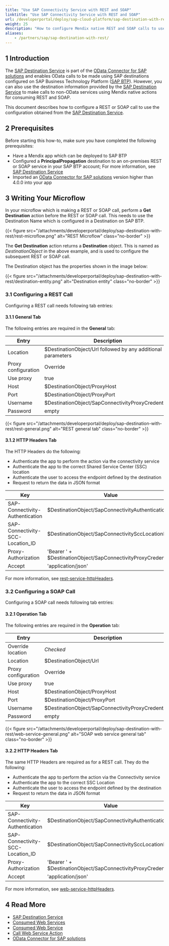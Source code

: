 ```yaml
---
title: "Use SAP Connectivity Service with REST and SOAP"
linktitle: "Use SAP Connectivity Service with REST and SOAP"
url: /developerportal/deploy/sap-cloud-platform/sap-destination-with-rest/
weight: 25
description: "How to configure Mendix native REST and SOAP calls to use the SAP Destination Service and the SAP Connectivity Service to reach on-premises services."
aliases:
    - /partners/sap/sap-destination-with-rest/
---
```


## 1 Introduction

The [SAP Destination Service](/developerportal/deploy/sap-cloud-platform/sap-destination-service/) is part of the [OData Connector for SAP solutions](/appstore/modules/sap/sap-odata-connector/) and enables OData calls to be made using SAP destinations configured on SAP Business Technology Platform ([SAP BTP](/developerportal/deploy/sap-cloud-platform/)). However, you can also use the destination information provided by the [SAP Destination Service](/developerportal/deploy/sap-cloud-platform/sap-destination-service/) to make calls to non-OData services using Mendix native actions for consuming REST and SOAP.

This document describes how to configure a REST or SOAP call to use the configuration obtained from the [SAP Destination Service](/developerportal/deploy/sap-cloud-platform/sap-destination-service/).

## 2 Prerequisites

Before starting this how-to, make sure you have completed the following prerequisites:

* Have a Mendix app which can be deployed to SAP BTP
* Configured a **PrincipalPropagation** destination to an on-premises REST or SOAP service in your SAP BTP account; For more information, see [SAP Destination Service](/developerportal/deploy/sap-cloud-platform/sap-destination-service/)
* Imported an [OData Connector for SAP solutions](https://marketplace.mendix.com/link/component/74525) version higher than 4.0.0 into your app

## 3 Writing Your Microflow

In your microflow which is making a REST or SOAP call, perform a **Get Destination** action before the REST or SOAP call. This needs to use the Destination Name which is configured in a Destination on SAP BTP.

{{< figure src="/attachments/developerportal/deploy/sap-destination-with-rest/rest-microflow.png" alt="REST Microflow" class="no-border" >}}

The **Get Destination** action returns a **Destination** object. This is named as *DestinationObject* in the above example, and is used to configure the subsequent REST or SOAP call.

The Destination object has the properties shown in the image below:

{{< figure src="/attachments/developerportal/deploy/sap-destination-with-rest/destination-entity.png" alt="Destination entity" class="no-border" >}}

### 3.1 Configuring a REST Call

Configuring a REST call needs following tab entries:

#### 3.1.1 General Tab

The following entries are required in the **General** tab:

|Entry|Description
|-----|-----|
|Location|$DestinationObject/Url followed by any additional parameters|
|Proxy configuration|Override|
|Use proxy|true|
|Host|$DestinationObject/ProxyHost|
|Port|$DestinationObject/ProxyPort|
|Username|$DestinationObject/SapConnectivityProxyCredentials|
|Password|empty|

{{< figure src="/attachments/developerportal/deploy/sap-destination-with-rest/rest-general.png" alt="REST general tab" class="no-border" >}}

#### 3.1.2 HTTP Headers Tab

The HTTP Headers do the following:

* Authenticate the app to perform the action via the connectivity service
* Authenticate the app to the correct Shared Service Center (SSC) location
* Authenticate the user to access the endpoint defined by the destination
* Request to return the data in JSON format

|Key|Value|
|---|---|
|SAP-Connectivity-Authentication|$DestinationObject/SapConnectivityAuthentication|
|SAP-Connectivity-SCC-Location_ID|$DestinationObject/SapConnectivitySccLocationId|
|Proxy-Authorization|'Bearer ' + $DestinationObject/SapConnectivityProxyCredentials|
|Accept|'application/json'|

For more information, see [rest-service-httpHeaders](https://github.com/mendix/docs/assets/17471702/58ebc5ae-0e19-4509-9ab5-045467f57a0c).

### 3.2 Configuring a SOAP Call

Configuring a SOAP call needs following tab entries:

#### 3.2.1 Operation Tab

The following entries are required in the **Operation** tab:

|Entry|Description
|-----|-----|
|Override location|*Checked*|
|Location|$DestinationObject/Url|
|Proxy configuration|Override|
|Use proxy|true|
|Host|$DestinationObject/ProxyHost|
|Port|$DestinationObject/ProxyPort|
|Username|$DestinationObject/SapConnectivityProxyCredentials|
|Password|empty|

{{< figure src="/attachments/developerportal/deploy/sap-destination-with-rest/web-service-general.png" alt="SOAP web service general tab" class="no-border" >}}

#### 3.2.2 HTTP Headers Tab

The same HTTP Headers are required as for a REST call. They do the following:

* Authenticate the app to perform the action via the Connectivity service
* Authenticate the app to the correct SSC Location
* Authenticate the user to access the endpoint defined by the destination
* Request to return the data in JSON format

|Key|Value|
|---|---|
|SAP-Connectivity-Authentication|$DestinationObject/SapConnectivityAuthentication|
|SAP-Connectivity-SCC-Location_ID|$DestinationObject/SapConnectivitySccLocationId|
|Proxy-Authorization|'Bearer ' + $DestinationObject/SapConnectivityProxyCredentials|
|Accept|'application/json'|

For more information, see [web-service-httpHeaders](https://github.com/mendix/docs/assets/17471702/32d677eb-a968-490f-8f90-b058d41ec868).

## 4 Read More

* [SAP Destination Service](/developerportal/deploy/sap-cloud-platform/sap-destination-service/)
* [Consumed Web Services](/refguide/consumed-web-services/)
* [Consumed Web Service](/refguide/consumed-web-service/)
* [Call Web Service Action](/refguide/call-web-service-action/)
* [OData Connector for SAP solutions](https://marketplace.mendix.com/link/component/74525)
